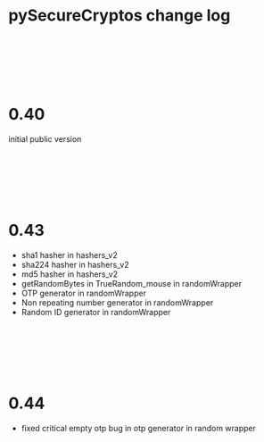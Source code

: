 # pySecureCryptos change log

<br>
<br>
<br>
<br>
<br>


# 0.40

initial public version



<br>
<br>
<br>
<br>
<br>



# 0.43

* sha1 hasher in hashers_v2
* sha224 hasher in hashers_v2
* md5 hasher in hashers_v2
* getRandomBytes in TrueRandom_mouse in randomWrapper
* OTP generator in randomWrapper
* Non repeating number generator in randomWrapper
* Random ID generator in randomWrapper



<br>
<br>
<br>
<br>
<br>


# 0.44

* fixed critical empty otp bug in otp generator in random wrapper
